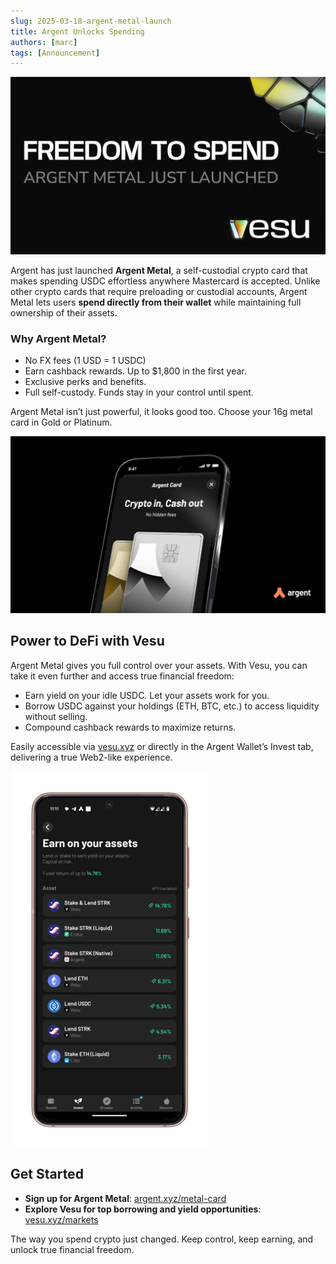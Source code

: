 ```yaml
---
slug: 2025-03-18-argent-metal-launch
title: Argent Unlocks Spending
authors: [marc]
tags: [Announcement]
---
```


![Welcome Argent Metal](Argent_card_v2.png)

Argent has just launched **Argent Metal**, a self-custodial crypto card that makes spending USDC effortless anywhere Mastercard is accepted. Unlike other crypto cards that require preloading or custodial accounts, Argent Metal lets users **spend directly from their wallet** while maintaining full ownership of their assets.

### Why Argent Metal?

- No FX fees (1 USD = 1 USDC)
- Earn cashback rewards. Up to $1,800 in the first year.
- Exclusive perks and benefits.
- Full self-custody. Funds stay in your control until spent.

Argent Metal isn’t just powerful, it looks good too. Choose your 16g metal card in Gold or Platinum. 

![Argent Card now available!](Card-press-02_blog.png)

## Power to DeFi with Vesu

Argent Metal gives you full control over your assets. With Vesu, you can take it even further and access true financial freedom:

- Earn yield on your idle USDC. Let your assets work for you.
- Borrow USDC against your holdings (ETH, BTC, etc.) to access liquidity without selling.  
- Compound cashback rewards to maximize returns.

Easily accessible via [vesu.xyz](https://vesu.xyz/) or directly in the Argent Wallet’s Invest tab, delivering a true Web2-like experience.

![Vesu integration into Argent Invest](argent_invest_blog.png)


## Get Started

- **Sign up for Argent Metal**: [argent.xyz/metal-card](https://www.argent.xyz/metal-card)  
- **Explore Vesu for top borrowing and yield opportunities**: [vesu.xyz/markets](https://vesu.xyz/markets)

The way you spend crypto just changed. Keep control, keep earning, and unlock true financial freedom.